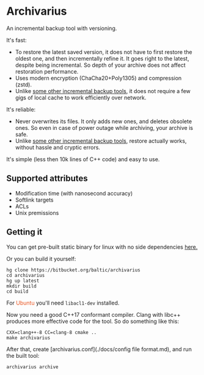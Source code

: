 Archivarius
===========

An incremental backup tool with versioning.

It's fast:

- To restore the latest saved version, it does not have to first restore the oldest one, and then incrementally refine it. It goes right to the latest, despite being incremental. So depth of your archive does not affect restoration performance.
- Uses modern encryption (ChaCha20+Poly1305) and compression (zstd).
- Unlike [some other incremental backup tools][1], it does not require a few gigs of local cache to work efficiently over network.

It's reliable:

- Never overwrites its files. It only adds new ones, and deletes obsolete ones. So even in case of power outage while archiving, your archive is safe.
- Unlike [some other incremental backup tools][1], restore actually works, without hassle and cryptic errors.

[1]: http://duplicity.nongnu.org/ "duplicity"

It's simple (less then 10k lines of C++ code) and easy to use.

## Supported attributes

- Modification time (with nanosecond accuracy)
- Softlink targets
- ACLs
- Unix premissions

## Getting it

You can get pre-built static binary for linux with no side dependencies [here.](https://bitbucket.org/baltic/archivarius/downloads/archivarius)

Or you can build it yourself:

    hg clone https://bitbucket.org/baltic/archivarius
    cd archivarius
    hg up latest
	mkdir build
	cd build

For <font color=#E95420>Ubuntu</font> you'll need `libacl1-dev` installed.

Now you need a good C++17 conformant compiler. Clang with libc++ produces more effective code for the tool. So do something like this:

    CXX=clang++-8 CC=clang-8 cmake ..
    make archivarius

After that, create [archivarius.conf](./docs/config file format.md), and run the built tool:

    archivarius archive
